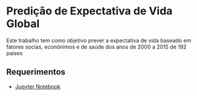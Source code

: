 # Predição de Expectativa de Vida Global
Este trabalho tem como objetivo prever a expectativa de vida baseado em fatores socias, econônimos e de saúde dos anos de 2000 a 2015 de 192 países

## Requerimentos
- [Jupyter Notebook](https://jupyter.org/)
